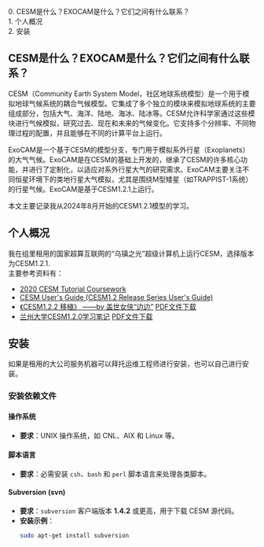 <div id="toc">
  <ul>
    <li><a href="#section1">0. CESM是什么？EXOCAM是什么？它们之间有什么联系？</a></li>
    <li><a href="#section2">1. 个人概况</a></li>
    <li><a href="#section3">2. 安装</a></li>
  </ul>
</div>

## CESM是什么？EXOCAM是什么？它们之间有什么联系？
CESM（Community Earth System Model，社区地球系统模型）是一个用于模拟地球气候系统的耦合气候模型。它集成了多个独立的模块来模拟地球系统的主要组成部分，包括大气、海洋、陆地、海冰、陆冰等。CESM允许科学家通过这些模块进行气候模拟，研究过去、现在和未来的气候变化。它支持多个分辨率、不同物理过程的配置，并且能够在不同的计算平台上运行​​。

ExoCAM是一个基于CESM的模型分支，专门用于模拟系外行星（Exoplanets）的大气气候。ExoCAM是在CESM的基础上开发的，继承了CESM的许多核心功能，并进行了定制化，以适应对系外行星大气的研究需求​。ExoCAM主要关注不同恒星环境下的类地行星大气模拟，尤其是围绕M型矮星（如TRAPPIST-1系统）的行星气候。ExoCAM是基于CESM1.2.1上运行。

本文主要记录我从2024年8月开始的CESM1.2.1模型的学习。
## 个人概况
我在组里租用的国家超算互联网的“乌镇之光”超级计算机上运行CESM，选择版本为CESM1.2.1.<br>
主要参考资料有：
- [2020 CESM Tutorial Coursework](https://www2.cesm.ucar.edu/events/tutorials/2020/coursework.html)
- [CESM User's Guide (CESM1.2 Release Series User's Guide) ](https://www2.cesm.ucar.edu/models/cesm1.2/cesm/doc/usersguide/book1.html)
- [《CESM1.2.2 移植》 ——by 盖世女侠“边边”](http://bbs.06climate.com/forum.php?mod=viewthread&tid=49077&highlight=CESM%2b1.2.2) <a href="{{site.baseurl}}/assets/css/CESM1.2.2移植(包括ESMF库安装).pdf" download>PDF文件下载</a>
- [兰州大学CESM1.2.0学习笔记](https://trop-strat.lzu.edu.cn/static/upload/file/20230823/1692756798144593.pdf) <a href="{{site.baseurl}}/assets/css/兰州大学CESM.pdf" download>PDF文件下载</a>
## 安装
如果是租用的大公司服务机器可以拜托运维工程师进行安装，也可以自己进行安装。
### 安装依赖文件

#### 操作系统
- **要求**：UNIX 操作系统，如 CNL、AIX 和 Linux 等。

#### 脚本语言
- **要求**：必需安装 `csh`、`bash` 和 `perl` 脚本语言来处理各类脚本。

#### Subversion (svn)
- **要求**：`subversion` 客户端版本 **1.4.2** 或更高，用于下载 CESM 源代码。
- **安装示例**：
  ```bash
  sudo apt-get install subversion